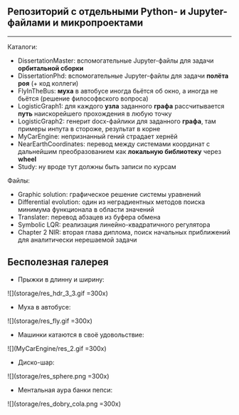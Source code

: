 ## Репозиторий с отдельными Python- и Jupyter-файлами и микропроектами
----------

Каталоги:
- DissertationMaster: вспомогательные Jupyter-файлы для задачи **орбитальной сборки**
- DissertationPhd: вспомогательные Jupyter-файлы для задачи **полёта роя** (+ код коллеги)
- FlyInTheBus: **муха** в автобусе иногда бьётся об окно, а иногда не бьётся (решение философвского вопроса)
- LogisticGraph1: для каждого **узла** заданного **графа** рассчитывается **путь** наискорейшего прохождения в любую точку
- LogisticGraph2: генерит docx-файлики для заданного **графа**, там примеры инпута в стороже, результат в корне
- MyCarEngine: непризнанный гений страдает хернёй
- NearEarthCoordinates: перевод между системами координат с дальнейшим преобразованием как **локальную библиотеку** через **wheel**
- Study: ну вроде тут должны быть записи по курсам

Файлы:
- Graphic solution: графическое решение системы уравнений
- Differential evolution: один из неградиентных методов поиска минимума функционала в области значений
- Translater: перевод абзацев из буфера обмена
- Symbolic LQR: реализация линейно-квадратичного регулятора
- Chapter 2 NIR: вторая глава диплома, поиск начальных приближений для аналитически нерешаемой задачи

## Бесполезная галерея
- Прыжки в длинну и ширину:

![](storage/res_hdr_3_3.gif =300x)

- Муха в автобусе:

![](storage/res_fly.gif =300x)

- Машинки катаются в своё удовольствие:

![](MyCarEngine/res_2.gif =300x)

- Диско-шар:

![](storage/res_sphere.png =300x)

- Ментальная аура банки пепси:


![](storage/res_dobry_cola.png =300x)

